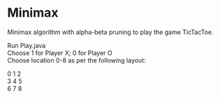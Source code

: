 # Minimax
 Minimax algorithm with alpha-beta pruning to play the game TicTacToe. 

Run Play.java<br>
Choose 1 for Player X; 0 for Player O <br>
Choose location 0-8 as per the following layout: <br>

0 1 2 <br>
3 4 5 <br>
6 7 8 <br>
